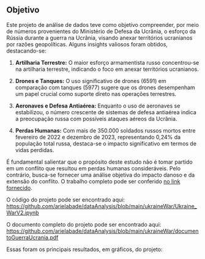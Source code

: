 ## Objetivo

Este projeto de análise de dados teve como objetivo compreender, por meio de números provenientes do Ministério de Defesa da Ucrânia, o esforço da Rússia durante a guerra na Ucrânia, visando anexar territórios ucranianos por razões geopolíticas. Alguns insights valiosos foram obtidos, destacando-se:

1. **Artilharia Terrestre:** O maior esforço armamentista russo concentrou-se na artilharia terrestre, indicando o foco em anexar territórios ucranianos.

2. **Drones e Tanques:** O uso significativo de drones (6591) em comparação com tanques (5977) sugere que os drones desempenham um papel crucial como suporte direto nas operações terrestres.

3. **Aeronaves e Defesa Antiaérea:** Enquanto o uso de aeronaves se estabilizou, o número crescente de sistemas de defesa antiaérea indica a preocupação russa com possíveis ataques aéreos da Ucrânia.

4. **Perdas Humanas:** Com mais de 350.000 soldados russos mortos entre fevereiro de 2022 e dezembro de 2023, representando 0,24% da população total russa, destaca-se o impacto significativo em termos de vidas perdidas.

É fundamental salientar que o propósito deste estudo não é tomar partido em um conflito que resultou em perdas humanas consideráveis. Pelo contrário, busca-se fornecer uma análise objetiva do impacto danoso e da extensão do conflito. O trabalho completo pode ser conferido [no link fornecido](https://www.kaggle.com/datasets/piterfm/2022-ukraine-russian-war).

O código do projeto pode ser encontrado aqui: https://github.com/arielabade/dataAnalysis/blob/main/ukraineWar/Ukraine_WarV2.ipynb

O documento completo do projeto pode ser encontrado aqui: https://github.com/arielabade/dataAnalysis/blob/main/ukraineWar/documentoGuerraUcrania.pdf

Essas foram os principais resultados, em gráficos, do projeto: 


